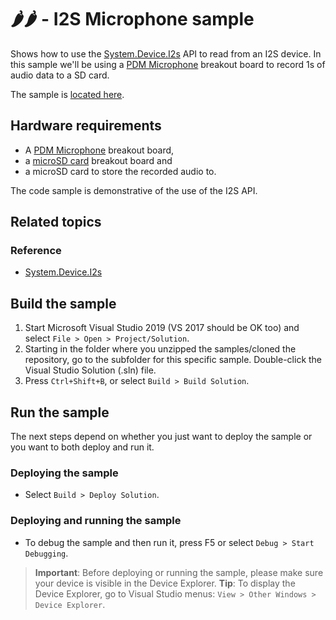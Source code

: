 # 🌶️🌶️ - I2S Microphone sample

Shows how to use the [System.Device.I2s](http://docs.nanoframework.net/api/System.Device.I2s.html) API to read from an I2S device.
In this sample we'll be using a [PDM Microphone](https://www.adafruit.com/product/3492) breakout board to record 1s of audio data to a SD card.

The sample is [located here](./Program.cs).

## Hardware requirements

- A [PDM Microphone](https://www.adafruit.com/product/3492) breakout board,
- a [microSD card](https://www.adafruit.com/product/254) breakout board and 
- a microSD card to store the recorded audio to.

The code sample is demonstrative of the use of the I2S API.

## Related topics

### Reference

- [System.Device.I2s](http://docs.nanoframework.net/api/System.Device.I2s.html)

## Build the sample

1. Start Microsoft Visual Studio 2019 (VS 2017 should be OK too) and select `File > Open > Project/Solution`.
1. Starting in the folder where you unzipped the samples/cloned the repository, go to the subfolder for this specific sample. Double-click the Visual Studio Solution (.sln) file.
1. Press `Ctrl+Shift+B`, or select `Build > Build Solution`.

## Run the sample

The next steps depend on whether you just want to deploy the sample or you want to both deploy and run it.

### Deploying the sample

- Select `Build > Deploy Solution`.

### Deploying and running the sample

- To debug the sample and then run it, press F5 or select `Debug > Start Debugging`.

> **Important**: Before deploying or running the sample, please make sure your device is visible in the Device Explorer.
> **Tip**: To display the Device Explorer, go to Visual Studio menus: `View > Other Windows > Device Explorer`.
